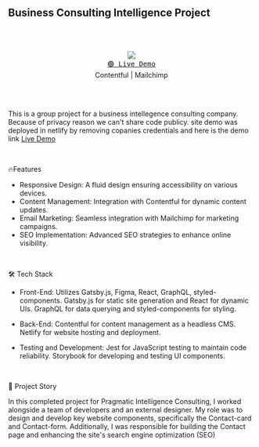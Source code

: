 
## Business Consulting Intelligence Project

<br/> <br/> 
<p align="center">
  <img src="https://skillicons.dev/icons?i=gatsby,graphql,react,styledcomponents,jest" />
  <br/>
  <a href="https://pragmaticintelligenceconsulting-demo.netlify.app/"><kbd>🟢 Live Demo</kbd></a>
    <br/> 
  <span>Contentful</span> | <span>Mailchimp</span>
</p>

<br/> <br/> 


This is a group project for a business intellegence consulting company. Because of privacy reason we can't share code publicy.  site demo was deployed in netlify by removing copanies credentials and here is the demo link [Live Demo](https://awesome-mahavira-48e62b.netlify.app/)

<br/>

🔥Features

- Responsive Design: A fluid design ensuring accessibility on various devices.
- Content Management: Integration with Contentful for dynamic content updates.
- Email Marketing: Seamless integration with Mailchimp for marketing campaigns.
- SEO Implementation: Advanced SEO strategies to enhance online visibility.

<br/>

🛠 Tech Stack
- Front-End: Utilizes Gatsby.js, Figma, React, GraphQL, styled-components. Gatsby.js for static site generation and React for dynamic UIs. GraphQL for data querying and styled-components for styling.

- Back-End: Contentful for content management as a headless CMS. Netlify for website hosting and deployment.

- Testing and Development: Jest for JavaScript testing to maintain code reliability. Storybook for developing and testing UI components.
<br/>

📖 Project Story

In this completed project for Pragmatic Intelligence Consulting, I worked alongside a team of developers and an external designer. My role was to design and develop key website components, specifically the Contact-card and Contact-form. Additionally, I was responsible for building the Contact page and enhancing the site's search engine optimization (SEO)




